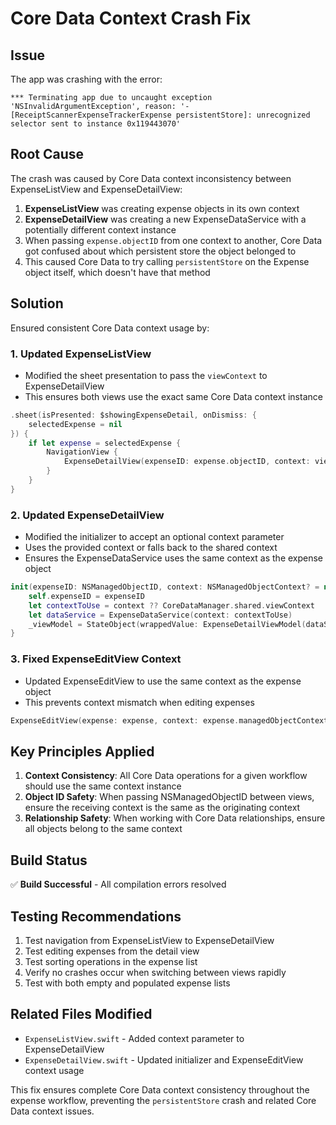 # Core Data Context Crash Fix

## Issue
The app was crashing with the error:
```
*** Terminating app due to uncaught exception 'NSInvalidArgumentException', reason: '-[ReceiptScannerExpenseTrackerExpense persistentStore]: unrecognized selector sent to instance 0x119443070'
```

## Root Cause
The crash was caused by Core Data context inconsistency between ExpenseListView and ExpenseDetailView:

1. **ExpenseListView** was creating expense objects in its own context
2. **ExpenseDetailView** was creating a new ExpenseDataService with a potentially different context instance
3. When passing `expense.objectID` from one context to another, Core Data got confused about which persistent store the object belonged to
4. This caused Core Data to try calling `persistentStore` on the Expense object itself, which doesn't have that method

## Solution
Ensured consistent Core Data context usage by:

### 1. Updated ExpenseListView
- Modified the sheet presentation to pass the `viewContext` to ExpenseDetailView
- This ensures both views use the exact same Core Data context instance

```swift
.sheet(isPresented: $showingExpenseDetail, onDismiss: {
    selectedExpense = nil
}) {
    if let expense = selectedExpense {
        NavigationView {
            ExpenseDetailView(expenseID: expense.objectID, context: viewContext)
        }
    }
}
```

### 2. Updated ExpenseDetailView
- Modified the initializer to accept an optional context parameter
- Uses the provided context or falls back to the shared context
- Ensures the ExpenseDataService uses the same context as the expense object

```swift
init(expenseID: NSManagedObjectID, context: NSManagedObjectContext? = nil) {
    self.expenseID = expenseID
    let contextToUse = context ?? CoreDataManager.shared.viewContext
    let dataService = ExpenseDataService(context: contextToUse)
    _viewModel = StateObject(wrappedValue: ExpenseDetailViewModel(dataService: dataService, expenseID: expenseID))
}
```

### 3. Fixed ExpenseEditView Context
- Updated ExpenseEditView to use the same context as the expense object
- This prevents context mismatch when editing expenses

```swift
ExpenseEditView(expense: expense, context: expense.managedObjectContext ?? viewContext)
```

## Key Principles Applied

1. **Context Consistency**: All Core Data operations for a given workflow should use the same context instance
2. **Object ID Safety**: When passing NSManagedObjectID between views, ensure the receiving context is the same as the originating context
3. **Relationship Safety**: When working with Core Data relationships, ensure all objects belong to the same context

## Build Status
✅ **Build Successful** - All compilation errors resolved

## Testing Recommendations
1. Test navigation from ExpenseListView to ExpenseDetailView
2. Test editing expenses from the detail view
3. Test sorting operations in the expense list
4. Verify no crashes occur when switching between views rapidly
5. Test with both empty and populated expense lists

## Related Files Modified
- `ExpenseListView.swift` - Added context parameter to ExpenseDetailView
- `ExpenseDetailView.swift` - Updated initializer and ExpenseEditView context usage

This fix ensures complete Core Data context consistency throughout the expense workflow, preventing the `persistentStore` crash and related Core Data context issues.